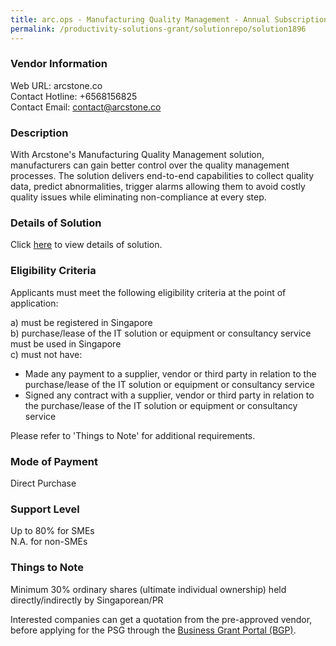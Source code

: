 ```yaml
---
title: arc.ops - Manufacturing Quality Management - Annual Subscription License - Customized
permalink: /productivity-solutions-grant/solutionrepo/solution1896
---
```


### Vendor Information
Web URL: arcstone.co <br>Contact Hotline: +6568156825 <br>Contact Email: contact@arcstone.co <br>

### Description

With Arcstone's Manufacturing Quality Management solution, manufacturers can gain better control over the quality management processes. The solution delivers end-to-end capabilities to collect quality data, predict abnormalities, trigger alarms allowing them to avoid costly quality issues while eliminating non-compliance at every step.

### Details of Solution

Click <a href='https://www.gobusiness.gov.sg/images/psg/Manufacturing_Quality_20200863_Desensitised_Annex_3_Part_2.pdf' target='_blank'>here</a> to view details of solution.

### Eligibility Criteria

Applicants must meet the following eligibility criteria at the point of application:

a) must be registered in Singapore <br>
b) purchase/lease of the IT solution or equipment or consultancy service must be used in Singapore <br>
c) must not have:
- Made any payment to a supplier, vendor or third party in relation to the purchase/lease of the IT solution or equipment or consultancy service
- Signed any contract with a supplier, vendor or third party in relation to the purchase/lease of the IT solution or equipment or consultancy service

Please refer to 'Things to Note' for additional requirements.

### Mode of Payment
Direct Purchase

### Support Level
Up to 80% for SMEs <br>
N.A. for non-SMEs

### Things to Note
Minimum 30% ordinary shares (ultimate individual ownership) held directly/indirectly by Singaporean/PR

Interested companies can get a quotation from the pre-approved vendor, before applying for the PSG through the <a target='_blank' href='https://www.businessgrants.gov.sg/'>Business Grant Portal (BGP)</a>.
